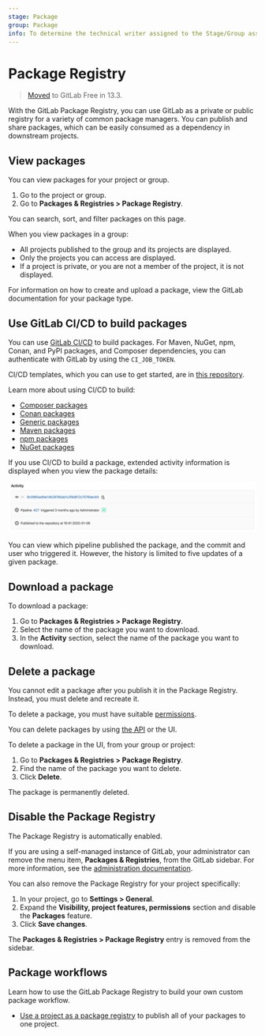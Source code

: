 ```yaml
---
stage: Package
group: Package
info: To determine the technical writer assigned to the Stage/Group associated with this page, see https://about.gitlab.com/handbook/engineering/ux/technical-writing/#assignments
---
```


# Package Registry

> [Moved](https://gitlab.com/gitlab-org/gitlab/-/issues/221259) to GitLab Free in 13.3.

With the GitLab Package Registry, you can use GitLab as a private or public registry
for a variety of common package managers. You can publish and share
packages, which can be easily consumed as a dependency in downstream projects.

## View packages

You can view packages for your project or group.

1. Go to the project or group.
1. Go to **Packages & Registries > Package Registry**.

You can search, sort, and filter packages on this page.

When you view packages in a group:

- All projects published to the group and its projects are displayed.
- Only the projects you can access are displayed.
- If a project is private, or you are not a member of the project, it is not displayed.

For information on how to create and upload a package, view the GitLab documentation for your package type.

## Use GitLab CI/CD to build packages

You can use [GitLab CI/CD](../../../ci/README.md) to build packages.
For Maven, NuGet, npm, Conan, and PyPI packages, and Composer dependencies, you can
authenticate with GitLab by using the `CI_JOB_TOKEN`.

CI/CD templates, which you can use to get started, are in [this repository](https://gitlab.com/gitlab-org/gitlab/-/tree/master/lib/gitlab/ci/templates).

Learn more about using CI/CD to build:

- [Composer packages](../composer_repository/index.md#publish-a-composer-package-by-using-cicd)
- [Conan packages](../conan_repository/index.md#publish-a-conan-package-by-using-cicd)
- [Generic packages](../generic_packages/index.md#publish-a-generic-package-by-using-cicd)
- [Maven packages](../maven_repository/index.md#create-maven-packages-with-gitlab-cicd)
- [npm packages](../npm_registry/index.md#publish-an-npm-package-by-using-cicd)
- [NuGet packages](../nuget_repository/index.md#publish-a-nuget-package-by-using-cicd)

If you use CI/CD to build a package, extended activity information is displayed
when you view the package details:

![Package CI/CD activity](img/package_activity_v12_10.png)

You can view which pipeline published the package, and the commit and user who triggered it. However, the history is limited to five updates of a given package.

## Download a package

To download a package:

1. Go to **Packages & Registries > Package Registry**.
1. Select the name of the package you want to download.
1. In the **Activity** section, select the name of the package you want to download.

## Delete a package

You cannot edit a package after you publish it in the Package Registry. Instead, you
must delete and recreate it.

To delete a package, you must have suitable [permissions](../../permissions.md).

You can delete packages by using [the API](../../../api/packages.md#delete-a-project-package) or the UI.

To delete a package in the UI, from your group or project:

1. Go to **Packages & Registries > Package Registry**.
1. Find the name of the package you want to delete.
1. Click **Delete**.

The package is permanently deleted.

## Disable the Package Registry

The Package Registry is automatically enabled.

If you are using a self-managed instance of GitLab, your administrator can remove
the menu item, **Packages & Registries**, from the GitLab sidebar. For more information,
see the [administration documentation](../../../administration/packages/index.md).

You can also remove the Package Registry for your project specifically:

1. In your project, go to **Settings > General**.
1. Expand the **Visibility, project features, permissions** section and disable the
   **Packages** feature.
1. Click **Save changes**.

The **Packages & Registries > Package Registry** entry is removed from the sidebar.

## Package workflows

Learn how to use the GitLab Package Registry to build your own custom package workflow.

- [Use a project as a package registry](../workflows/project_registry.md) to publish all of your packages to one project.
